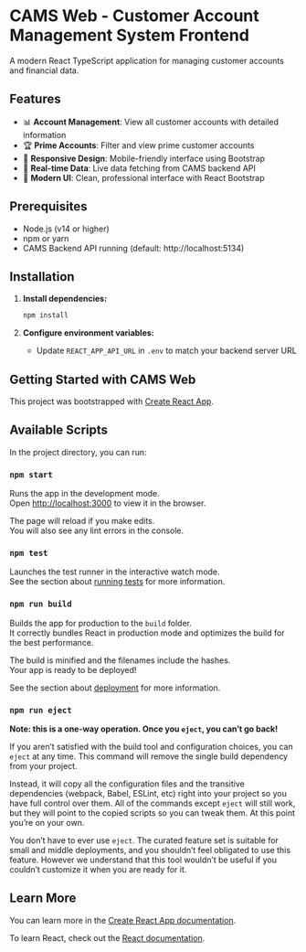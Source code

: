 # CAMS Web - Customer Account Management System Frontend

A modern React TypeScript application for managing customer accounts and financial data.

## Features

- 📊 **Account Management**: View all customer accounts with detailed information
- 🏆 **Prime Accounts**: Filter and view prime customer accounts
- 📱 **Responsive Design**: Mobile-friendly interface using Bootstrap
- 🔄 **Real-time Data**: Live data fetching from CAMS backend API
- 🎨 **Modern UI**: Clean, professional interface with React Bootstrap

## Prerequisites

- Node.js (v14 or higher)
- npm or yarn
- CAMS Backend API running (default: http://localhost:5134)

## Installation

1. **Install dependencies:**

   ```bash
   npm install
   ```

2. **Configure environment variables:**
   - Update `REACT_APP_API_URL` in `.env` to match your backend server URL

## Getting Started with CAMS Web

This project was bootstrapped with [Create React App](https://github.com/facebook/create-react-app).

## Available Scripts

In the project directory, you can run:

### `npm start`

Runs the app in the development mode.\
Open [http://localhost:3000](http://localhost:3000) to view it in the browser.

The page will reload if you make edits.\
You will also see any lint errors in the console.

### `npm test`

Launches the test runner in the interactive watch mode.\
See the section about [running tests](https://facebook.github.io/create-react-app/docs/running-tests) for more information.

### `npm run build`

Builds the app for production to the `build` folder.\
It correctly bundles React in production mode and optimizes the build for the best performance.

The build is minified and the filenames include the hashes.\
Your app is ready to be deployed!

See the section about [deployment](https://facebook.github.io/create-react-app/docs/deployment) for more information.

### `npm run eject`

**Note: this is a one-way operation. Once you `eject`, you can’t go back!**

If you aren’t satisfied with the build tool and configuration choices, you can `eject` at any time. This command will remove the single build dependency from your project.

Instead, it will copy all the configuration files and the transitive dependencies (webpack, Babel, ESLint, etc) right into your project so you have full control over them. All of the commands except `eject` will still work, but they will point to the copied scripts so you can tweak them. At this point you’re on your own.

You don’t have to ever use `eject`. The curated feature set is suitable for small and middle deployments, and you shouldn’t feel obligated to use this feature. However we understand that this tool wouldn’t be useful if you couldn’t customize it when you are ready for it.

## Learn More

You can learn more in the [Create React App documentation](https://facebook.github.io/create-react-app/docs/getting-started).

To learn React, check out the [React documentation](https://reactjs.org/).
